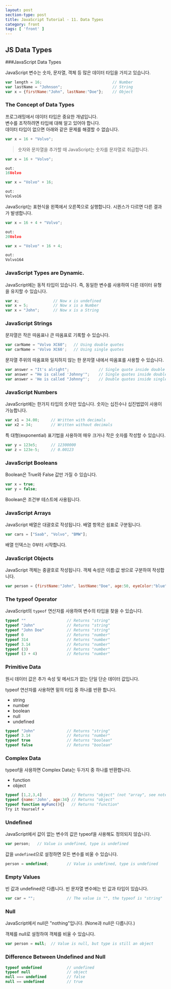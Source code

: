 ```yaml
---
layout: post
section-type: post
title: JavaScript Tutorial - 11. Data Types
category: front
tags: [ 'front' ]
---
```


## JS Data Types

###JavaScript Data Types

JavaScript 변수는 숫자, 문자열, 객체 등 많은 데이터 타입을 가지고 있습니다.
```JavaScript
var length = 16;                               // Number
var lastName = "Johnson";                      // String
var x = {firstName:"John", lastName:"Doe"};    // Object
```

### The Concept of Data Types

프로그래밍에서 데이터 타입은 중요한 개념입니다.  
변수를 조작하려면 타입에 대해 알고 있어야 합니다.  
데이터 타입이 없으면 아래와 같은 문제를 해결할 수 없습니다.

```JavaScript
var x = 16 + "Volvo";
```

> 숫자와 문자열을 추가할 때 JavaScript는 숫자를 문자열로 취급합니다.

```JavaScript
var x = 16 + "Volvo";

out:
16Volvo
```

```JavaScript
var x = "Volvo" + 16;

out:
Volvo16
```

JavaScript는 표현식을 왼쪽에서 오른쪽으로 실행합니다. 시퀀스가 다르면 다른 결과가 발생합니다.

```JavaScript
var x = 16 + 4 + "Volvo";

out:
20Volvo
```

```JavaScript
var x = "Volvo" + 16 + 4;

out:
Volvo164
```

### JavaScript Types are Dynamic.

JavaScript에는 동적 타입이 있습니다. 즉, 동일한 변수를 사용하여 다른 데이터 유형을 유지할 수 있습니다.

```JavaScript
var x;               // Now x is undefined
var x = 5;           // Now x is a Number
var x = "John";      // Now x is a String
```

### JavaScript Strings

문자열은 작은 따옴표나 큰 따옴표로 기록할 수 있습니다.

```JavaScript
var carName = "Volvo XC60";   // Using double quotes
var carName = 'Volvo XC60';   // Using single quotes
```

문자열 주위의 따옴표와 일치하지 않는 한 문자열 내에서 따옴표를 사용할 수 있습니다.

```JavaScript
var answer = "It's alright";             // Single quote inside double quotes
var answer = "He is called 'Johnny'";    // Single quotes inside double quotes
var answer = 'He is called "Johnny"';    // Double quotes inside single quotes
```

### JavaScript Numbers

JavaScript에는 한가지 타입의 숫자만 있습니다. 숫자는 십진수나 십진법없이 사용이 가능합니다.

```JavaScript
var x1 = 34.00;     // Written with decimals
var x2 = 34;        // Written without decimals
```

특 대형(exponential) 표기법을 사용하여 매우 크거나 작은 숫자를 작성할 수 있습니다.

```JavaScript
var y = 123e5;      // 12300000
var z = 123e-5;     // 0.00123
```

### JavaScript Booleans

Boolean은 True와 False 값만 가질 수 있습니다.

```JavaScript
var x = true;
var y = false;
```

Boolean은 조건부 테스트에 사용됩니다.

### JavaScript Arrays

JavaScript 배열은 대괄호로 작성됩니다. 배열 항목은 쉽표로 구분됩니다.

```JavaScript
var cars = ["Saab", "Volvo", "BMW"];
```

배열 인덱스는 0부터 시작합니다.

### JavaScript Objects

JavaScript 객체는 중괄호로 작성됩니다. 객체 속성은 이름:값 쌍으로 구분하여 작성합니다.

```JavaScript
var person = {firstName:"John", lastName:"Doe", age:50, eyeColor:"blue"};
```

### The typeof Operator

JavaScript의 `typeof` 연산자를 사용하여 변수의 타입을 찾을 수 있습니다.

```JavaScript
typeof ""                  // Returns "string"
typeof "John"              // Returns "string"
typeof "John Doe"          // Returns "string"
typeof 0                   // Returns "number"
typeof 314                 // Returns "number"
typeof 3.14                // Returns "number"
typeof (3)                 // Returns "number"
typeof (3 + 4)             // Returns "number"
```

### Primitive Data

원시 데이터 값은 추가 속성 및 메서드가 없는 단일 단순 데이터 값입니다.

typeof 연산자를 사용하면 밑의 타입 중 하나를 반환 합니다.

- string
- number
- boolean
- null
- undefined

```JavaScript
typeof "John"              // Returns "string"
typeof 3.14                // Returns "number"
typeof true                // Returns "boolean"
typeof false               // Returns "boolean"
```

### Complex Data

typeof을 사용하면 Complex Data는 두가지 중 하나를 반환합니다.

- function
- object

```JavaScript
typeof [1,2,3,4]             // Returns "object" (not "array", see note below)
typeof {name:'John', age:34} // Returns "object"
typeof function myFunc(){}   // Returns "function"
Try it Yourself »
```

### Undefined

JavaScript에서 값이 없는 변수의 값은 typeof을 사용해도 정의되지 않습니다.

```JavaScript
var person;   // Value is undefined, type is undefined
```

값을 `undefined`으로 설정하면 모든 변수를 비울 수 있습니다.

```JavaScript
person = undefined;        // Value is undefined, type is undefined
```

### Empty Values

빈 값과 undefined은 다릅니다. 빈 문자열 변수에는 빈 값과 타입이 있습니다.

```JavaScript
var car = "";              // The value is "", the typeof is "string"
```

### Null

JavaScript에서 null은 "nothing"입니다. (None과 null은 다릅니다.)  

객체를 null로 설정하여 객체를 비울 수 있습니다.

```JavaScript
var person = null;  // Value is null, but type is still an object
```

### Difference Between Undefined and Null

```JavaScript
typeof undefined           // undefined
typeof null                // object
null === undefined         // false
null == undefined          // true
```
